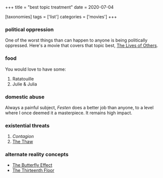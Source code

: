 +++
title = "best topic treatment"
date = 2020-07-04

[taxonomies]
tags = ['list']
categories = ['movies']
+++

### **political oppression**

One of the worst things than can happen to anyone is being politically
oppressed. Here's a movie that covers that topic best,
[The Lives of Others].

### **food**

You would love to have some:

1. Ratatouille
2. Julie & Julia

### **domestic abuse**

Always a painful subject, *Festen* does a better job than anyone,
to a level where I once deemed it a masterpiece. It remains high impact.

### **existential threats**

1. *Contagion*
2. [The Thaw]

### **alternate reality concepts**

- [The Butterfly Effect]
- [The Thirteenth Floor]

[Cleanskin]: @/cleanskin-2012.md
[The Lives of Others]: @/the-lives-of-others-2006.md
[The Thaw]: @/the-thaw-2009.md
[The Butterfly Effect]: @/the-butterfly-effect-2004.md
[The Thirteenth Floor]: @/the-thirteenth-floor-1999.md
